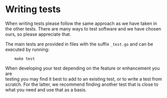# Writing tests

When writing tests please follow the same approach as we have taken in the
other tests. There are many ways to test software and we have chosen ours,
so please appreciate that.

The main tests are provided in files with the suffix `_test.go` and can be
 executed by running:

```shell
    make test
```

When developing your test depending on the feature or enhancement you are  
testing you may find it best to add to an existing test, or to write a test from
 scratch. For the latter, we recommend finding another test that is close to what
 you need and use that as a basis.
